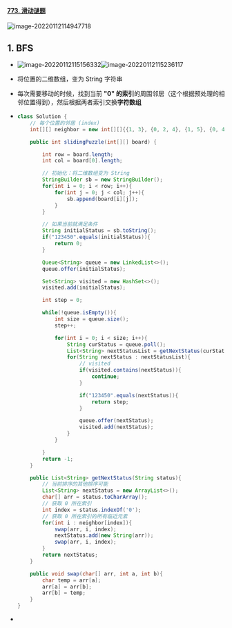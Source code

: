 #### [773. 滑动谜题](https://leetcode-cn.com/problems/sliding-puzzle/)

![image-20220112114947718](https://raw.githubusercontent.com/TWDH/Leetcode-From-Zero/pictures/img/image-20220112114947718.png)

## 1. BFS

- ![image-20220112115156332](https://raw.githubusercontent.com/TWDH/Leetcode-From-Zero/pictures/img/image-20220112115156332.png)![image-20220112115236117](https://raw.githubusercontent.com/TWDH/Leetcode-From-Zero/pictures/img/image-20220112115236117.png)

- 将位置的二维数组，变为 String 字符串

- 每次需要移动的时候，找到当前 **"0" 的索引**的周围邻居（这个根据预处理的相邻位置得到），然后根据两者索引交换**字符数组**

- ```java
  class Solution {
      // 每个位置的邻居 (index)
      int[][] neighbor = new int[][]{{1, 3}, {0, 2, 4}, {1, 5}, {0, 4}, {1, 3, 5}, {2, 4}};
  
      public int slidingPuzzle(int[][] board) {    
  
          int row = board.length;
          int col = board[0].length;
  
          // 初始化：将二维数组变为 String
          StringBuilder sb = new StringBuilder();
          for(int i = 0; i < row; i++){
              for(int j = 0; j < col; j++){
                  sb.append(board[i][j]);
              }
          }
  
          // 如果当前就满足条件
          String initialStatus = sb.toString();
          if("123450".equals(initialStatus)){
              return 0;
          }
  
          Queue<String> queue = new LinkedList<>();
          queue.offer(initialStatus);
  
          Set<String> visited = new HashSet<>();
          visited.add(initialStatus);
  
          int step = 0;
  
          while(!queue.isEmpty()){
              int size = queue.size();
              step++;
  
              for(int i = 0; i < size; i++){
                  String curStatus = queue.poll();
                  List<String> nextStatusList = getNextStatus(curStatus);
                  for(String nextStatus : nextStatusList){
                      // visited
                      if(visited.contains(nextStatus)){
                          continue;
                      }
  
                      if("123450".equals(nextStatus)){
                          return step;
                      }
  
                      queue.offer(nextStatus);
                      visited.add(nextStatus);
                  }
              }
  
          }
          return -1;
      }
  
      public List<String> getNextStatus(String status){
          // 当前排序的其他排序可能
          List<String> nextStatus = new ArrayList<>();
          char[] arr = status.toCharArray();
          // 获取 0 所在索引
          int index = status.indexOf('0');
          // 获取 0 所在索引的所有临近元素
          for(int i : neighbor[index]){
              swap(arr, i, index);
              nextStatus.add(new String(arr));
              swap(arr, i, index);
          }
          return nextStatus;
      }
  
      public void swap(char[] arr, int a, int b){
          char temp = arr[a];
          arr[a] = arr[b];
          arr[b] = temp;
      }
  }
  ```

- 

